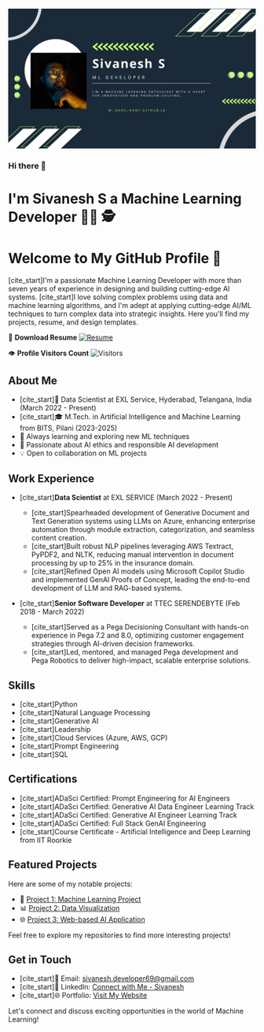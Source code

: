 ![banner2](https://github.com/narc-kany/narc-kany/blob/main/images/Sivanesh.jpg?raw=true)

### Hi there 👋

<!--
**narc-kany/narc-kany** is a ✨ _special_ ✨ repository because its `README.md` (this file) appears on your GitHub profile.

Here are some ideas to get you started:

- 🔭 I’m currently working on ...
- 🌱 I’m currently learning ...
- 👯 I’m looking to collaborate on ...
- 🤔 I’m looking for help with ...
- 💬 Ask me about ...
- 📫 How to reach me: ...
- 😄 Pronouns: ...
- ⚡ Fun fact: ...
-->

# I'm Sivanesh S a Machine Learning Developer 👨‍💻 🕵️ 

# Welcome to My GitHub Profile 👋

[cite_start]I'm a passionate Machine Learning Developer with more than seven years of experience in designing and building cutting-edge AI systems. [cite_start]I love solving complex problems using data and machine learning algorithms, and I'm adept at applying cutting-edge AI/ML techniques to turn complex data into strategic insights. Here you'll find my projects, resume, and design templates.

📄 **Download Resume** [![Resume](https://img.shields.io/badge/Download-Resume-blue?style=for-the-badge&logo=github)](https://drive.google.com/file/d/1ecWpN2Egcukjt1EhLsw8aOPRr1Zqud0K/view?usp=drive_link)

👁️ **Profile Visitors Count** ![Visitors](https://visitor-badge.glitch.me/badge?page_id=your-username.your-username)

## About Me

- [cite_start]💼 Data Scientist at EXL Service, Hyderabad, Telangana, India (March 2022 - Present) 
- [cite_start]🎓 M.Tech. in Artificial Intelligence and Machine Learning from BITS, Pilani (2023-2025) 
- 🌱 Always learning and exploring new ML techniques
- 🚀 Passionate about AI ethics and responsible AI development
- 💡 Open to collaboration on ML projects

## Work Experience

* [cite_start]**Data Scientist** at EXL SERVICE (March 2022 - Present) 
    * [cite_start]Spearheaded development of Generative Document and Text Generation systems using LLMs on Azure, enhancing enterprise automation through module extraction, categorization, and seamless content creation.
    * [cite_start]Built robust NLP pipelines leveraging AWS Textract, PyPDF2, and NLTK, reducing manual intervention in document processing by up to 25% in the insurance domain.
    * [cite_start]Refined Open AI models using Microsoft Copilot Studio and implemented GenAI Proofs of Concept, leading the end-to-end development of LLM and RAG-based systems.

* [cite_start]**Senior Software Developer** at TTEC SERENDEBYTE (Feb 2018 - March 2022) 
    * [cite_start]Served as a Pega Decisioning Consultant with hands-on experience in Pega 7.2 and 8.0, optimizing customer engagement strategies through AI-driven decision frameworks.
    * [cite_start]Led, mentored, and managed Pega development and Pega Robotics to deliver high-impact, scalable enterprise solutions.

## Skills

* [cite_start]Python 
* [cite_start]Natural Language Processing 
* [cite_start]Generative AI 
* [cite_start]Leadership 
* [cite_start]Cloud Services (Azure, AWS, GCP) 
* [cite_start]Prompt Engineering 
* [cite_start]SQL 

## Certifications

* [cite_start]ADaSci Certified: Prompt Engineering for AI Engineers 
* [cite_start]ADaSci Certified: Generative AI Data Engineer Learning Track 
* [cite_start]ADaSci Certified: Generative AI Engineer Learning Track 
* [cite_start]ADaSci Certified: Full Stack GenAI Engineering 
* [cite_start]Course Certificate - Artificial Intelligence and Deep Learning from IIT Roorkie 

## Featured Projects

Here are some of my notable projects:

- 🤖 [Project 1: Machine Learning Project](https://github.com/your-username/project-1)
- 📊 [Project 2: Data Visualization](https://github.com/your-username/project-2)
- 🌐 [Project 3: Web-based AI Application](https://github.com/your-username/project-3)

Feel free to explore my repositories to find more interesting projects!

## Get in Touch

- [cite_start]📧 Email: sivanesh.developer69@gmail.com 
- [cite_start]💼 LinkedIn: [Connect with Me - Sivanesh](https://www.linkedin.com/in/sivaneshs/) 
- [cite_start]🌐 Portfolio: [Visit My Website](https://narc-kany.github.io/) 

Let's connect and discuss exciting opportunities in the world of Machine Learning!
